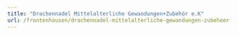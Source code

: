 ```yaml
---
title: "Drachennadel Mittelalterliche Gewandungen+Zubehör e.K"
url: /frontenhausen/drachennadel-mittelalterliche-gewandungen-zubehoer-e-k/
---
```

